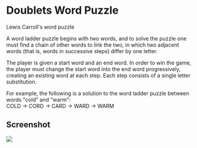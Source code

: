 # Doublets Word Puzzle

Lewis Carroll's word puzzle

A word ladder puzzle begins with two words, and to solve the puzzle one must find a chain of other words to link the two, in which two adjacent words (that is, words in successive steps) differ by one letter.

The player is given a start word and an end word. In order to win the game, the player must change the start word into the end word progressively, creating an existing word at each step. Each step consists of a single letter substitution.

For example, the following is a solution to the word ladder puzzle between words "cold" and "warm":\
COLD → CORD → CARD → WARD → WARM

## Screenshot

![](https://user-images.githubusercontent.com/72305598/134020468-25ff13f6-b81a-4f77-9eac-8b904e974300.png)
